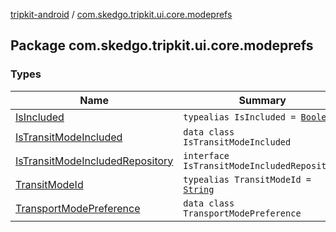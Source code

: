 [tripkit-android](../index.md) / [com.skedgo.tripkit.ui.core.modeprefs](./index.md)

## Package com.skedgo.tripkit.ui.core.modeprefs

### Types

| Name | Summary |
|---|---|
| [IsIncluded](-is-included.md) | `typealias IsIncluded = `[`Boolean`](https://kotlinlang.org/api/latest/jvm/stdlib/kotlin/-boolean/index.html) |
| [IsTransitModeIncluded](-is-transit-mode-included/index.md) | `data class IsTransitModeIncluded` |
| [IsTransitModeIncludedRepository](-is-transit-mode-included-repository/index.md) | `interface IsTransitModeIncludedRepository` |
| [TransitModeId](-transit-mode-id.md) | `typealias TransitModeId = `[`String`](https://kotlinlang.org/api/latest/jvm/stdlib/kotlin/-string/index.html) |
| [TransportModePreference](-transport-mode-preference/index.md) | `data class TransportModePreference` |
